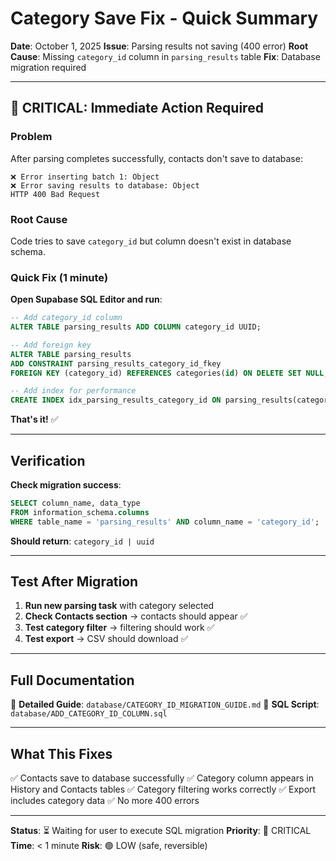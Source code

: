 # Category Save Fix - Quick Summary

**Date**: October 1, 2025
**Issue**: Parsing results not saving (400 error)
**Root Cause**: Missing `category_id` column in `parsing_results` table
**Fix**: Database migration required

---

## 🔴 CRITICAL: Immediate Action Required

### Problem
After parsing completes successfully, contacts don't save to database:
```
❌ Error inserting batch 1: Object
❌ Error saving results to database: Object
HTTP 400 Bad Request
```

### Root Cause
Code tries to save `category_id` but column doesn't exist in database schema.

### Quick Fix (1 minute)

**Open Supabase SQL Editor and run**:

```sql
-- Add category_id column
ALTER TABLE parsing_results ADD COLUMN category_id UUID;

-- Add foreign key
ALTER TABLE parsing_results
ADD CONSTRAINT parsing_results_category_id_fkey
FOREIGN KEY (category_id) REFERENCES categories(id) ON DELETE SET NULL;

-- Add index for performance
CREATE INDEX idx_parsing_results_category_id ON parsing_results(category_id);
```

**That's it!** ✅

---

## Verification

**Check migration success**:
```sql
SELECT column_name, data_type
FROM information_schema.columns
WHERE table_name = 'parsing_results' AND column_name = 'category_id';
```

**Should return**: `category_id | uuid`

---

## Test After Migration

1. **Run new parsing task** with category selected
2. **Check Contacts section** → contacts should appear ✅
3. **Test category filter** → filtering should work ✅
4. **Test export** → CSV should download ✅

---

## Full Documentation

📖 **Detailed Guide**: `database/CATEGORY_ID_MIGRATION_GUIDE.md`
📜 **SQL Script**: `database/ADD_CATEGORY_ID_COLUMN.sql`

---

## What This Fixes

✅ Contacts save to database successfully
✅ Category column appears in History and Contacts tables
✅ Category filtering works correctly
✅ Export includes category data
✅ No more 400 errors

---

**Status**: ⏳ Waiting for user to execute SQL migration
**Priority**: 🔴 CRITICAL
**Time**: < 1 minute
**Risk**: 🟢 LOW (safe, reversible)
